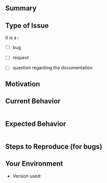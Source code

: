 ## Summary

<!--- Provide a general summary description of the issue -->

## Type of Issue
<!-- This issue is a -->
<!-- put an `x` the boxe that apply. -->
It is a : 
 - [ ] bug
 - [ ] request
 - [ ] question regarding the documentation


## Motivation
<!-- Please tell us your request and or questions regarding documentation -->


## Current Behavior

<!--- If you're describing a bug, tell us what is the current behavior -->
<!-- -->
<!--- If you have got some output place it in the code block below. Otherwise remove it. -->
~~~
~~~

## Expected Behavior

<!--- If you're describing a bug, tell us what should happen -->
<!--- If you have got some output place it in the code block below. Otherwise remove it. -->
~~~
~~~

## Steps to Reproduce (for bugs)

<!--- Please provide a link to a live example or steps to -->
<!-- reproduice this behavior -->

## Your Environment

<!--- If you're reporting a bug, include as many relevant details about the environment you experienced the bug in -->
* Version used:

